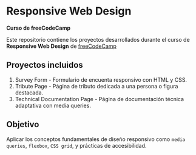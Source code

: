 # Responsive Web Design
**Curso de freeCodeCamp**

Este repositorio contiene los proyectos desarrollados durante el curso de **Responsive Web Design** de [freeCodeCamp](https://www.freecodecamp.org/learn/2022/responsive-web-design/)

## Proyectos incluidos

1. Survey Form - Formulario de encuenta responsivo con HTML y CSS.
2. Tribute Page - Página de tributo dedicada a una persona o figura destacada.
3. Technical Documentation Page - Página de documentación técnica adaptativa con media queries.

## Objetivo

Aplicar los conceptos fundamentales de diseño responsivo como `media queries`, `flexbox`, `CSS grid`, y prácticas de accesibilidad.
